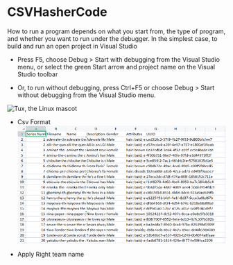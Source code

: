 # CSVHasherCode


How to run a program depends on what you start from, the type of program, and whether you want to run under the debugger. In the simplest case, to build and run an open project in Visual Studio

* Press F5, choose Debug > Start with debugging from the Visual Studio menu, or select the green Start arrow and project name on the Visual Studio toolbar

* Or, to run without debugging, press Ctrl+F5 or choose Debug > Start without debugging from the Visual Studio menu.

![Tux, the Linux mascot](https://learn.microsoft.com/en-us/visualstudio/get-started/csharp/media/vs-2022/start-button.png?view=vs-2017&viewFallbackFrom=vs-2022)
* Csv Format
![Tux, the Linux mascot](/csvpic.PNG)


* Apply Right team name



